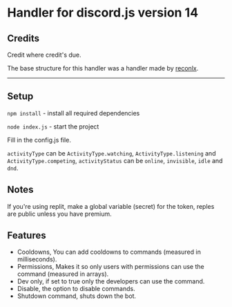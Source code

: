 # Handler for discord.js version 14

## Credits

Credit where credit's due.

The base structure for this handler was a handler made by [reconlx](https://github.com/reconlx/djs-base-handler).

---

## Setup

`npm install` - install all required dependencies

`node index.js` - start the project

Fill in the config.js file.

`activityType` can be `ActivityType.watching`, `ActivityType.listening` and `ActivityType.competing`,
`activityStatus` can be `online`, `invisible`, `idle` and `dnd`.

## Notes

If you're using replit, make a global variable (secret) for the token, reples are public unless you have premium.

## Features

- Cooldowns, You can add cooldowns to commands (measured in milliseconds).
- Permissions, Makes it so only users with permissions can use the command (measured in arrays).
- Dev only, if set to true only the developers can use the command.
- Disable, the option to disable commands.
- Shutdown command, shuts down the bot.